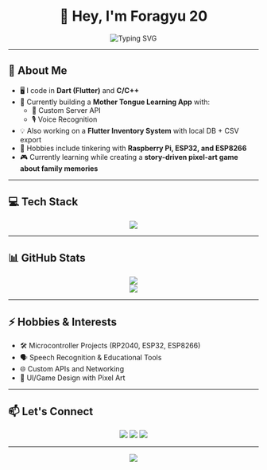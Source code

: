 <h1 align="center">👋 Hey, I'm Foragyu 20</h1>

<p align="center">
  <img src="https://readme-typing-svg.demolab.com?font=Fira+Code&duration=2000&pause=1000&center=true&vCenter=true&width=435&lines=Flutter+Developer+%F0%9F%92%BB;Dart+%7C+C%2B%2B+Programmer+%F0%9F%92%BB;Electronics+and+MCU+Hobbyist+%E2%9A%96%EF%B8%8F;Building+Smart+Apps+with+Voice+%F0%9F%8E%A7" alt="Typing SVG" />
</p>

---

## 🧠 About Me

- 🖥️ I code in **Dart (Flutter)** and **C/C++**
- 📱 Currently building a **Mother Tongue Learning App** with:
  - 📡 Custom Server API
  - 🎙️ Voice Recognition
- 💡 Also working on a **Flutter Inventory System** with local DB + CSV export
- 🧩 Hobbies include tinkering with **Raspberry Pi, ESP32, and ESP8266**
- 🎮 Currently learning while creating a **story-driven pixel-art game about family memories**

---

## 💻 Tech Stack

<div align="center">
  <img src="https://skillicons.dev/icons?i=dart,flutter,cpp,arduino,firebase,sqlite,vscode,git" />
</div>

---

## 📊 GitHub Stats

<div align="center">
  <img src="https://github-readme-stats.vercel.app/api?username=foragyu20&show_icons=true&theme=tokyonight&hide_border=true" />
  <br>
  <img src="https://github-readme-streak-stats.herokuapp.com/?user=foragyu20&theme=tokyonight&hide_border=true" />
</div>

---

## ⚡ Hobbies & Interests

- 🛠️ Microcontroller Projects (RP2040, ESP32, ESP8266)
- 🗣️ Speech Recognition & Educational Tools
- 🌐 Custom APIs and Networking
- 🎨 UI/Game Design with Pixel Art

---

## 📫 Let's Connect

<p align="center">
  <a href="mailto:cforestraguini@gmail.com"><img src="https://img.shields.io/badge/Email-%23E4405F.svg?&style=for-the-badge&logo=gmail&logoColor=white"/></a>
  <a href="https://linkedin.com/in/yourprofile"><img src="https://img.shields.io/badge/LinkedIn-%230077B5.svg?&style=for-the-badge&logo=linkedin&logoColor=white" /></a>
  <a href="https://github.com/foragyu20"><img src="https://img.shields.io/badge/GitHub-%23121011.svg?&style=for-the-badge&logo=github&logoColor=white" /></a>
</p>

---

<p align="center">
  <img src="https://capsule-render.vercel.app/api?type=waving&color=0:3A6073,100:16222A&height=120&section=footer"/>
</p>
